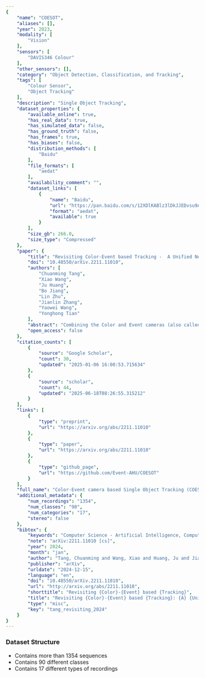 ```yaml
---
{
    "name": "COESOT",
    "aliases": [],
    "year": 2023,
    "modality": [
        "Vision"
    ],
    "sensors": [
        "DAVIS346 Colour"
    ],
    "other_sensors": [],
    "category": "Object Detection, Classification, and Tracking",
    "tags": [
        "Colour Sensor",
        "Object Tracking"
    ],
    "description": "Single Object Tracking",
    "dataset_properties": {
        "available_online": true,
        "has_real_data": true,
        "has_simulated_data": false,
        "has_ground_truth": false,
        "has_frames": true,
        "has_biases": false,
        "distribution_methods": [
            "Baidu"
        ],
        "file_formats": [
            "aedat"
        ],
        "availability_comment": "",
        "dataset_links": [
            {
                "name": "Baidu",
                "url": "https://pan.baidu.com/s/12XDlKABlz3lDkJJEDvsu9A",
                "format": "aedat",
                "available": true
            }
        ],
        "size_gb": 266.0,
        "size_type": "Compressed"
    },
    "paper": {
        "title": "Revisiting Color-Event based Tracking -  A Unified Network, Dataset, and Metric",
        "doi": "10.48550/arXiv.2211.11010",
        "authors": [
            "Chuanming Tang",
            "Xiao Wang",
            "Ju Huang",
            "Bo Jiang",
            "Lin Zhu",
            "Jianlin Zhang",
            "Yaowei Wang",
            "Yonghong Tian"
        ],
        "abstract": "Combining the Color and Event cameras (also called Dynamic Vision Sensors, DVS) for robust object tracking is a newly emerging research topic in recent years. Existing color-event tracking framework usually contains multiple scattered modules which may lead to low efficiency and high computational complexity, including feature extraction, fusion, matching, interactive learning, etc. In this paper, we propose a single-stage backbone network for Color-Event Unified Tracking (CEUTrack), which achieves the above functions simultaneously. Given the event points and RGB frames, we first transform the points into voxels and crop the template and search regions for both modalities, respectively. Then, these regions are projected into tokens and parallelly fed into the unified Transformer backbone network. The output features will be fed into a tracking head for target object localization. Our proposed CEUTrack is simple, effective, and efficient, which achieves over 75 FPS and new SOTA performance. To better validate the effectiveness of our model and address the data deficiency of this task, we also propose a generic and large-scale benchmark dataset for color-event tracking, termed COESOT, which contains 90 categories and 1354 video sequences. Additionally, a new evaluation metric named BOC is proposed in our evaluation toolkit to evaluate the prominence with respect to the baseline methods. We hope the newly proposed method, dataset, and evaluation metric provide a better platform for color-event-based tracking. The dataset, toolkit, and source code will be released on https://github.com/Event-AHU/COESOT",
        "open_access": false
    },
    "citation_counts": [
        {
            "source": "Google Scholar",
            "count": 30,
            "updated": "2025-01-06 16:00:53.715634"
        },
        {
            "source": "scholar",
            "count": 44,
            "updated": "2025-06-18T08:26:55.315212"
        }
    ],
    "links": [
        {
            "type": "preprint",
            "url": "https://arxiv.org/abs/2211.11010"
        },
        {
            "type": "paper",
            "url": "https://arxiv.org/abs/2211.11010"
        },
        {
            "type": "github_page",
            "url": "https://github.com/Event-AHU/COESOT"
        }
    ],
    "full_name": "Color-Event camera based Single Object Tracking (COESOT)",
    "additional_metadata": {
        "num_recordings": "1354",
        "num_classes": "90",
        "num_categories": "17",
        "stereo": false
    },
    "bibtex": {
        "keywords": "Computer Science - Artificial Intelligence, Computer Science - Computer Vision and Pattern Recognition, Computer Science - Neural and Evolutionary Computing",
        "note": "arXiv:2211.11010 [cs]",
        "year": 2024,
        "month": "jan",
        "author": "Tang, Chuanming and Wang, Xiao and Huang, Ju and Jiang, Bo and Zhu, Lin and Zhang, Jianlin and Wang, Yaowei and Tian, Yonghong",
        "publisher": "arXiv",
        "urldate": "2024-12-15",
        "language": "en",
        "doi": "10.48550/arXiv.2211.11010",
        "url": "http://arxiv.org/abs/2211.11010",
        "shorttitle": "Revisiting {Color}-{Event} based {Tracking}",
        "title": "Revisiting {Color}-{Event} based {Tracking}: {A} {Unified} {Network}, {Dataset}, and {Metric}",
        "type": "misc",
        "key": "tang_revisiting_2024"
    }
}
---
```


### Dataset Structure

- Contains more than 1354 sequences
- Contains 90 different classes
- Contains 17 different types of recordings
